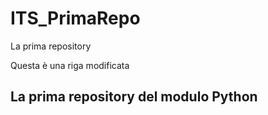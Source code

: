 # ITS_PrimaRepo
La prima repository

Questa è una riga modificata

## La prima repository del modulo Python
